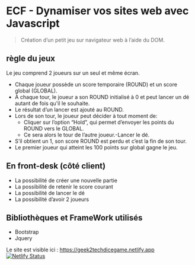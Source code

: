 
# ECF - Dynamiser vos sites web avec Javascript

>Création d’un petit jeu sur navigateur web à l’aide du DOM.

## règle du jeux

Le jeu comprend 2 joueurs sur un seul et même écran.
- Chaque joueur possède un score temporaire (ROUND) et un score global (GLOBAL).
- À chaque tour, le joueur a son ROUND initialisé à 0 et peut lancer un dé autant de fois qu'il le souhaite.
- Le résultat d’un lancer est ajouté au ROUND.
- Lors de son tour, le joueur peut décider à tout moment de:
  - Cliquer sur l’option “Hold”, qui permet d’envoyer les points du ROUND vers le GLOBAL. 
  - Ce sera alors le tour de l’autre joueur.-Lancer le dé. 
- S’il obtient un 1, son score ROUND est perdu et c’est la fin de son tour.
- Le premier joueur qui atteint les 100 points sur global gagne le jeu.

## En front-desk (côté client)

- La possibilité de créer une nouvelle partie
- La possibilité de retenir le score courant
- La possibilité de lancer le dé
- La possibilité d’avoir 2 joueurs
## Bibliothèques et FrameWork utilisés

- Bootstrap
- Jquery

Le site est visible ici : https://geek2techdicegame.netlify.app
[![Netlify Status](https://api.netlify.com/api/v1/badges/2a3835ee-988a-4e2e-bd32-03c08f8de362/deploy-status)](https://app.netlify.com/sites/geek2techdicegame/deploys)
